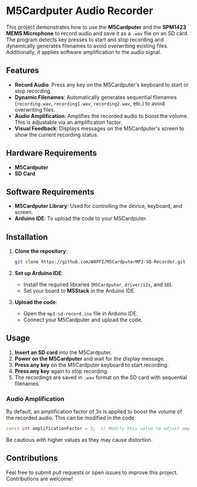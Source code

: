 
# M5Cardputer Audio Recorder

This project demonstrates how to use the **M5Cardputer** and the **SPM1423 MEMS Microphone** to record audio and save it as a `.wav` file on an SD card. The program detects key presses to start and stop recording and dynamically generates filenames to avoid overwriting existing files. Additionally, it applies software amplification to the audio signal.

## Features

- **Record Audio**: Press any key on the M5Cardputer's keyboard to start or stop recording.
- **Dynamic Filenames**: Automatically generates sequential filenames (`recording.wav`, `recording1.wav`, `recording2.wav`, etc.) to avoid overwriting files.
- **Audio Amplification**: Amplifies the recorded audio to boost the volume. This is adjustable via an amplification factor.
- **Visual Feedback**: Displays messages on the M5Cardputer's screen to show the current recording status.

## Hardware Requirements

- **M5Cardputer**
- **SD Card**

## Software Requirements

- **M5Cardputer Library**: Used for controlling the device, keyboard, and screen.
- **Arduino IDE**: To upload the code to your M5Cardputer.

## Installation

1. **Clone the repository**:
    ```bash
    git clone https://github.com/W4PFI/M5CardputerMP3-SD-Recorder.git
    ```

2. **Set up Arduino IDE**:
   - Install the required libraries (`M5Cardputer`, `driver/i2s`, and `SD`).
   - Set your board to **M5Stack** in the Arduino IDE.

3. **Upload the code**:
   - Open the `mp3-sd-record.ino` file in Arduino IDE.
   - Connect your M5Cardputer and upload the code.

## Usage

1. **Insert an SD card** into the M5Cardputer.
2. **Power on the M5Cardputer** and wait for the display message.
3. **Press any key** on the M5Cardputer keyboard to start recording.
4. **Press any key** again to stop recording.
5. The recordings are saved in `.wav` format on the SD card with sequential filenames.

### Audio Amplification

By default, an amplification factor of 3x is applied to boost the volume of the recorded audio. This can be modified in the code:

```cpp
const int amplificationFactor = 3;  // Modify this value to adjust amplification
```

Be cautious with higher values as they may cause distortion.


## Contributions

Feel free to submit pull requests or open issues to improve this project. Contributions are welcome!
